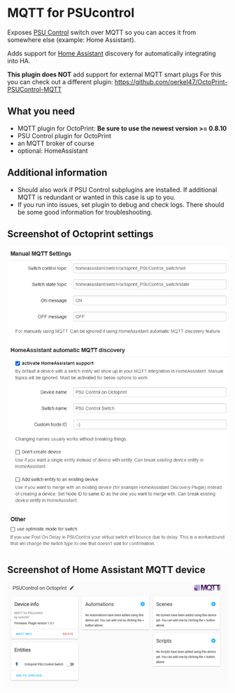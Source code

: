 # MQTT for PSUcontrol
Exposes [PSU Control](https://github.com/kantlivelong/OctoPrint-PSUControl) switch over MQTT so you can acces it from somewhere else (example: Home Assistant).

Adds support for [Home Assistant](https://www.home-assistant.io) discovery for automatically integrating into HA.

**This plugin does NOT** add support for external MQTT smart plugs
For this you can check out a different plugin: https://github.com/oerkel47/OctoPrint-PSUControl-MQTT

## What you need
 - MQTT plugin for OctoPrint: **Be sure to use the newest version >= 0.8.10**
 - PSU Control plugin for OctoPrint
 - an MQTT broker of course
 - optional: HomeAssistant 

## Additional information
- Should also work if PSU Control subplugins are installed. If additional MQTT is redundant or wanted in this case is up to you.
- If you run into issues, set plugin to debug and check logs. There should be some good information for troubleshooting.

## Screenshot of Octoprint settings
![grafik](screenshot_settings.PNG)


## Screenshot of Home Assistant MQTT device
![grafik](screenshot_HomeAssistant.PNG)
